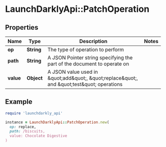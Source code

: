 # LaunchDarklyApi::PatchOperation

## Properties

| Name | Type | Description | Notes |
| ---- | ---- | ----------- | ----- |
| **op** | **String** | The type of operation to perform |  |
| **path** | **String** | A JSON Pointer string specifying the part of the document to operate on |  |
| **value** | **Object** | A JSON value used in \&quot;add\&quot;, \&quot;replace\&quot;, and \&quot;test\&quot; operations |  |

## Example

```ruby
require 'launchdarkly_api'

instance = LaunchDarklyApi::PatchOperation.new(
  op: replace,
  path: /biscuits,
  value: Chocolate Digestive
)
```

